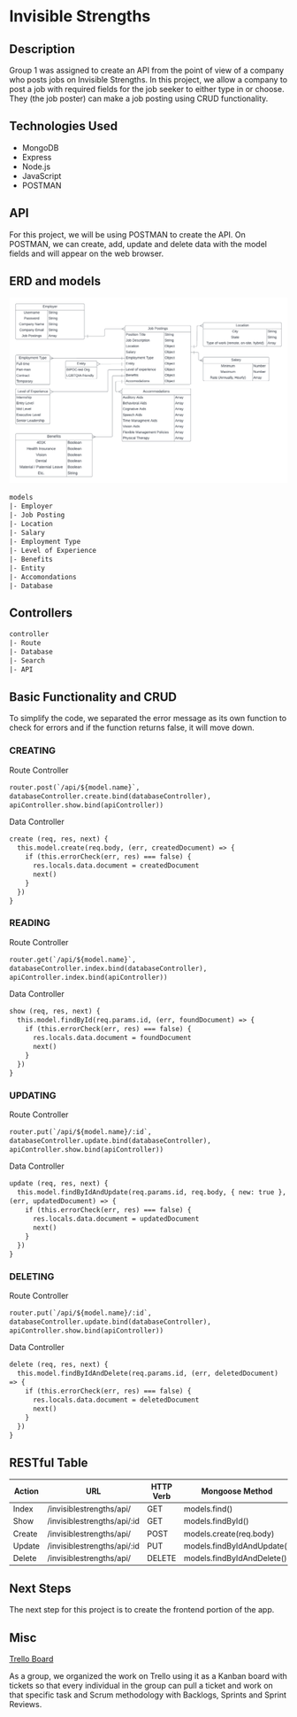 <h1>Invisible Strengths</h1>
<h2>Description</h2>
Group 1 was assigned to create an API from the point of view of a company who posts jobs on Invisible Strengths. In this project, we allow a company to post a job with required fields for the job seeker to either type in or choose. They (the job poster) can make a job posting using CRUD functionality. 


<h2>Technologies Used</h2>

<ul>
<li>MongoDB</li>
<li>Express</li>
<li>Node.js</li>
<li>JavaScript</li>
<li>POSTMAN</li>
</ul>

<h2>API</h2>
For this project, we will be using POSTMAN to create the API. On POSTMAN, we can create, add, update and delete data with the model fields and will appear on the web browser.

<h2>ERD and models</h2>

![ERD-diagram](README_folder/GP2-IS_Model_ERD.png)


```
models
|- Employer
|- Job Posting
|- Location
|- Salary
|- Employment Type
|- Level of Experience
|- Benefits
|- Entity
|- Accomondations
|- Database
```

<h2>Controllers</h2>

```
controller
|- Route
|- Database
|- Search
|- API
```

<h2>Basic Functionality and CRUD</h2>
<p>To simplify the code, we separated the error message as its own function to check for errors and if the function returns false, it will move down. </p>

<h3>CREATING</h3>
<p>Route Controller</p>

```
router.post(`/api/${model.name}`, databaseController.create.bind(databaseController), apiController.show.bind(apiController))
```


<p>Data Controller</p>

```
create (req, res, next) {
  this.model.create(req.body, (err, createdDocument) => {
    if (this.errorCheck(err, res) === false) {
      res.locals.data.document = createdDocument
      next()
    }
  })
}
```

<h3>READING</h3>
<p>Route Controller</p>

```
router.get(`/api/${model.name}`, databaseController.index.bind(databaseController), apiController.index.bind(apiController))
```

<p>Data Controller</p>

```
show (req, res, next) {
  this.model.findById(req.params.id, (err, foundDocument) => {
    if (this.errorCheck(err, res) === false) {
      res.locals.data.document = foundDocument
      next()
    }
  })
}
```

<h3>UPDATING</h3>

<p>Route Controller</p>

```
router.put(`/api/${model.name}/:id`, databaseController.update.bind(databaseController), apiController.show.bind(apiController))
```

<p>Data Controller</p>

```
update (req, res, next) {
  this.model.findByIdAndUpdate(req.params.id, req.body, { new: true }, (err, updatedDocument) => {
    if (this.errorCheck(err, res) === false) {
      res.locals.data.document = updatedDocument
      next()
    }
  })
}
```

<h3>DELETING</h3>

<p>Route Controller</p>

```
router.put(`/api/${model.name}/:id`, databaseController.update.bind(databaseController), apiController.show.bind(apiController))
```

<p>Data Controller</p>

```
delete (req, res, next) {
  this.model.findByIdAndDelete(req.params.id, (err, deletedDocument) => {
    if (this.errorCheck(err, res) === false) {
      res.locals.data.document = deletedDocument
      next()
    }
  })
}
```


<h2>RESTful Table</h2>

| Action |        URL      | HTTP Verb |     Mongoose Method       |
|--------|-----------------|-----------|---------------------------|
| Index  |    /invisiblestrengths/api/    |  GET      |       models.find()      |
|  Show  | /invisiblestrengths/api/:id    |  GET      |      models.findById()   |
|Create  |    /invisiblestrengths/api/    |  POST     |  models.create(req.body) |
|Update  | /invisiblestrengths/api/:id    |  PUT      |models.findByIdAndUpdate()|
|Delete  |    /invisiblestrengths/api/    |  DELETE   |models.findByIdAndDelete()| 

<h2>Next Steps</h2>
<p>The next step for this project is to create the frontend portion of the app. </p>

<h2>Misc</h2>
<a href='https://trello.com/b/N2LRUDar/evelyncohortgroup1project2'>Trello Board</a>
<p>As a group, we organized the work on Trello using it as a Kanban board with tickets so that every individual in the group can pull a ticket and work on that specific task and Scrum methodology with Backlogs, Sprints and Sprint Reviews.</p>

